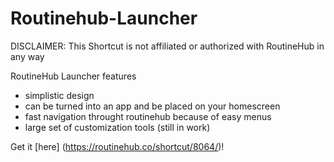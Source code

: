 # Routinehub-Launcher

DISCLAIMER: This Shortcut is not affiliated or authorized with RoutineHub in any way

RoutineHub Launcher features

- simplistic design
- can be turned into an app and be placed on your homescreen
- fast navigation throught routinehub because of easy menus
- large set of customization tools (still in work)

Get it [here] (https://routinehub.co/shortcut/8064/)!
